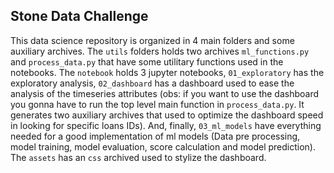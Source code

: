 ## Stone Data Challenge

This data science repository is organized in 4 main folders and some auxiliary archives. 
The `utils` folders holds two archives `ml_functions.py` and `process_data.py` that have some utilitary functions used in the notebooks. 
The `notebook` holds 3 jupyter notebooks, `01_exploratory` has the exploratory analysis, `02_dashboard` has a dashboard used to ease the analysis of the timeseries attributes (obs: if you want to use the dashboard you gonna have to run the top level main function in `process_data.py`. It generates two auxiliary archives that used to optimize the dashboard speed in looking for specific loans IDs). And, finally, `03_ml_models` have everything needed for a good implementation of ml models (Data pre processing, model training, model evaluation, score calculation and model prediction).
The `assets` has an `css` archived used to stylize the dashboard.
